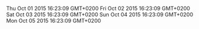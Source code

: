 Thu Oct 01 2015 16:23:09 GMT+0200
Fri Oct 02 2015 16:23:09 GMT+0200
Sat Oct 03 2015 16:23:09 GMT+0200
Sun Oct 04 2015 16:23:09 GMT+0200
Mon Oct 05 2015 16:23:09 GMT+0200
